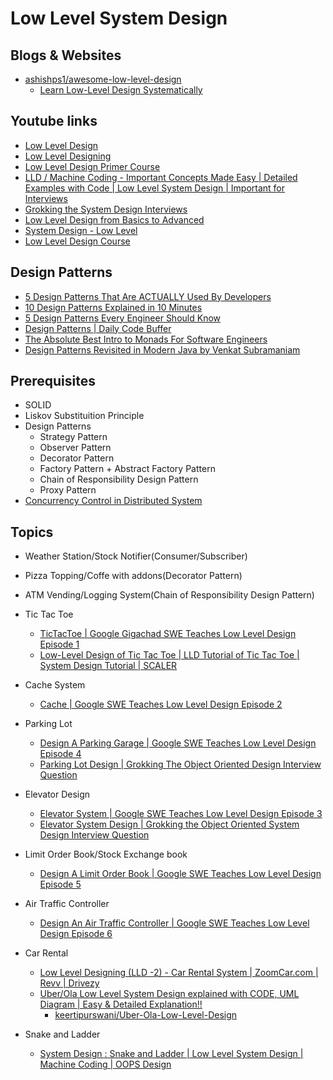 # Low Level System Design

## Blogs & Websites

- [ashishps1/awesome-low-level-design](https://github.com/ashishps1/awesome-low-level-design)
    - [Learn Low-Level Design Systematically](https://algomaster.io/learn/lld)


## Youtube links

- [Low Level Design](https://www.youtube.com/playlist?list=PLjTveVh7FakJWMQroIQhVxNxMZTl5l1Sc)
- [Low Level Designing](https://www.youtube.com/playlist?list=PLPtUyMfD0mNIQ9rSXdX5LprFvbIJ0KrIQ)
- [Low Level Design Primer Course](https://www.youtube.com/playlist?list=PLTCrU9sGybupCpY20eked6blbHI4zZ55k)
- [LLD / Machine Coding - Important Concepts Made Easy | Detailed Examples with Code | Low Level System Design | Important for Interviews](https://www.youtube.com/playlist?list=PLliXPok7Zonm0trweRA2UeSTTLVYiPzNG)
- [Grokking the System Design Interviews](https://www.youtube.com/playlist?list=PLK8IOvtbwVsuYW8KovGg9o6dlhspym8O_)
- [Low Level Design from Basics to Advanced](https://www.youtube.com/playlist?list=PL6W8uoQQ2c61X_9e6Net0WdYZidm7zooW)
- [System Design - Low Level](https://www.youtube.com/playlist?list=PLJN9ydlFnJsiEgyjO3D3yBhtiENymhF8G)
- [Low Level Design Course](https://www.youtube.com/playlist?list=PLpxM6m39X_t-Rk9lZVVD4U6JycAAIIEDW)


## Design Patterns

- [5 Design Patterns That Are ACTUALLY Used By Developers](https://www.youtube.com/watch?v=YMAwgRwjEOQ)
- [10 Design Patterns Explained in 10 Minutes](https://www.youtube.com/watch?v=tv-_1er1mWI)
- [5 Design Patterns Every Engineer Should Know](https://www.youtube.com/watch?v=FLmBqI3IKMA)
- [Design Patterns | Daily Code Buffer](https://www.youtube.com/playlist?list=PLhfxuQVMs-nxlIlZon5tkhI5X-lE2UG4K)
- [The Absolute Best Intro to Monads For Software Engineers](https://www.youtube.com/watch?v=C2w45qRc3aU)
- [Design Patterns Revisited in Modern Java by Venkat Subramaniam](https://www.youtube.com/watch?v=yTuwi--LFsM)


## Prerequisites

- SOLID
- Liskov Substituition Principle
- Design Patterns
    - Strategy Pattern
    - Observer Pattern
    - Decorator Pattern
    - Factory Pattern + Abstract Factory Pattern
    - Chain of Responsibility Design Pattern
    - Proxy Pattern
- [Concurrency Control in Distributed System](https://www.youtube.com/watch?v=D3XhDu--uoI)

## Topics

- Weather Station/Stock Notifier(Consumer/Subscriber)
- Pizza Topping/Coffe with addons(Decorator Pattern)
- ATM Vending/Logging System(Chain of Responsibility Design Pattern)

- Tic Tac Toe
    - [TicTacToe | Google Gigachad SWE Teaches Low Level Design Episode 1](https://www.youtube.com/watch?v=Mw0fHf7d-38)
    - [Low-Level Design of Tic Tac Toe | LLD Tutorial of Tic Tac Toe | System Design Tutorial | SCALER](https://www.youtube.com/watch?v=ULnY8VW7YCs)
- Cache System
    - [Cache | Google SWE Teaches Low Level Design Episode 2](https://www.youtube.com/watch?v=9wJgeze4esA)
- Parking Lot
    - [Design A Parking Garage | Google SWE Teaches Low Level Design Episode 4](https://www.youtube.com/watch?v=-TSwjzJB74k)
    - [Parking Lot Design | Grokking The Object Oriented Design Interview Question](https://www.youtube.com/watch?v=tVRyb4HaHgw)
- Elevator Design
    - [Elevator System | Google SWE Teaches Low Level Design Episode 3](https://www.youtube.com/watch?v=4OjHA-BcJhw)
    - [Elevator System Design | Grokking the Object Oriented System Design Interview Question](https://www.youtube.com/watch?v=siqiJAJWUVg)
- Limit Order Book/Stock Exchange book
    - [Design A Limit Order Book | Google SWE Teaches Low Level Design Episode 5](https://www.youtube.com/watch?v=nmYx6tQxtSs)
- Air Traffic Controller
    - [Design An Air Traffic Controller | Google SWE Teaches Low Level Design Episode 6](https://www.youtube.com/watch?v=1chGrWLoK5E)
- Car Rental
    - [Low Level Designing (LLD -2) - Car Rental System | ZoomCar.com | Revv | Drivezy](https://www.youtube.com/watch?v=AXa6jCfziRY)
    - [Uber/Ola Low Level System Design explained with CODE, UML Diagram | Easy & Detailed Explanation!!](https://www.youtube.com/watch?v=a-F45Jov0Ck)
        - [keertipurswani/Uber-Ola-Low-Level-Design](https://github.com/keertipurswani/Uber-Ola-Low-Level-Design)
- Snake and Ladder
    - [System Design : Snake and Ladder | Low Level System Design | Machine Coding | OOPS Design](https://www.youtube.com/watch?v=zRz1GPSH50I)